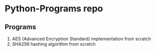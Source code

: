# Python-Programs repo

## Programs

1. AES (Advanced Encryption Standard) implementation from scratch
2. SHA256 hashing algorithm from scratch
